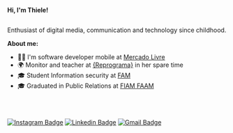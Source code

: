 **Hi, I'm Thiele!**
##
Enthusiast of digital media, communication and technology since childhood.

**About me:**

- 👩‍💻 I'm software developer mobile at [Mercado Livre](https://www.mercadolivre.com.br/)
- 🌍 Monitor and teacher at [{Reprograma}](https://www.linkedin.com/company/reprogramabr/) in her spare time
- 🎓 Student Information security at [FAM](https://www.linkedin.com/school/famoficial/)
- 🎓 Graduated in Public Relations at [FIAM FAAM](https://www.linkedin.com/school/fiamfaam/)

 <br>
  
 ##
[![Instagram Badge](https://img.shields.io/badge/-@thie.nuness-000000?style=flat-square&labelColor=00000&logo=Instagram&logoColor=white&link=https://www.instagram.com/thie.nuness/)](https://www.instagram.com/thie.nuness/) 
[![Linkedin Badge](https://img.shields.io/badge/-Thiele%20Nunes-000000?style=flat-square&logo=Linkedin&logoColor=white&link=https://www.linkedin.com/in/thielenunes/)](https://www.linkedin.com/in/thielenunes/) 
[![Gmail Badge](https://img.shields.io/badge/-thielenunes@outlook.com-000000?style=flat-square&logo=Gmail&logoColor=white&link=mailto:thielenunes@outlook.com)](mailto:thielenunes@outlook.com)
